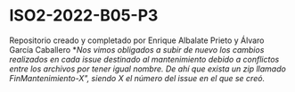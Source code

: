 # ISO2-2022-B05-P3
Repositorio creado y completado por Enrique Albalate Prieto y Álvaro García Caballero
**Nos vimos obligados a subir de nuevo los cambios realizados en cada issue destinado al mantenimiento debido a conflictos entre los archivos por tener igual nombre. De ahí que exista un zip llamado *FinMantenimiento-X", siendo X el número del issue en el que se creó.**

